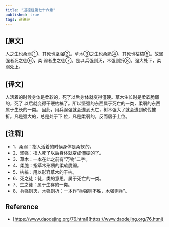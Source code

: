 ```yaml
---
title: "道德经第七十六章"
published: true
tags: 道德经
---
```


## [原文]

人之生也柔弱①，其死也坚强②。草木③之生也柔脆④，其死也枯槁⑤。故坚强者死之徒⑥，柔
弱者生之徒⑦。是以兵强则灭，木强则折⑧。强大处下，柔弱处上。

## [译文]

人活着的时候身体是柔软的，死了以后身体就变得僵硬。草木生长时是柔软脆弱的，死了
以后就变得干硬枯槁了。所以坚强的东西属于死亡的一类，柔弱的东西属于生长的一类。
因此，用兵逞强就会遭到灭亡，树木强大了就会遭到砍伐摧折。凡是强大的，总是处于下
位，凡是柔弱的，反而居于上位。

## [注释]

- 1、柔弱：指人活着的时候身体是柔软的。
- 2、坚强：指人死了以后身体就变成僵硬的了。
- 3、草木：一本在此之前有“万物”二字。
- 4、柔脆：指草木形质的柔软脆弱。
- 5、枯槁：用以形容草木的干枯。
- 6、死之徒：徒，类的意思，属于死亡的一类。
- 7、生之徒：属于生存的一类。
- 8、兵强则灭，木强则折：一本作“兵强则不胜，木强则兵”。

## Reference

- [https://www.daodejing.org/76.html](https://www.daodejing.org/76.html)